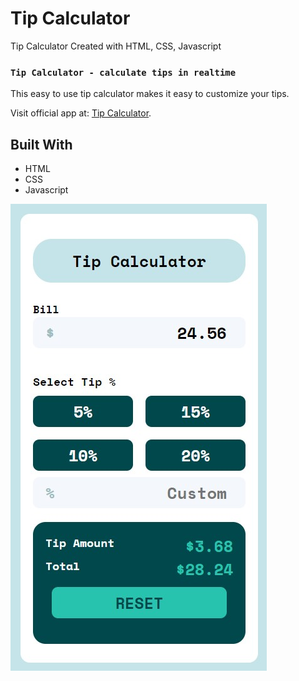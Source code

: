 # Tip Calculator
Tip Calculator Created with HTML, CSS, Javascript

### `Tip Calculator - calculate tips in realtime`

This easy to use tip calculator makes it easy to customize your tips.

Visit official app at: [Tip Calculator](https://jaimegonzalezjr.com/Projects/tips/).


## Built With 
* HTML
* CSS
* Javascript

![Screenshot](https://github.com/lnsflive/tips/blob/master/src/ss1.jpg)
